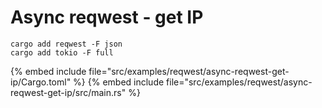 # Async reqwest - get IP

```
cargo add reqwest -F json
cargo add tokio -F full
```


{% embed include file="src/examples/reqwest/async-reqwest-get-ip/Cargo.toml" %}
{% embed include file="src/examples/reqwest/async-reqwest-get-ip/src/main.rs" %}


